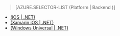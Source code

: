 > [AZURE.SELECTOR-LIST (Platform | Backend )]
- [(iOS | .NET)](app-service-mobile-dotnet-backend-ios-get-started-push-preview.md)
- [(Xamarin iOS | .NET)](app-service-mobile-dotnet-backend-xamarin-ios-get-started-push-preview.md)
- [(Windows Universal | .NET)](app-service-mobile-dotnet-backend-windows-universal-get-started-push-preview.md)
